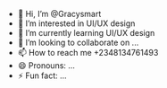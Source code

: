 - 👋 Hi, I’m @Gracysmart
- 👀 I’m interested in UI/UX design
- 🌱 I’m currently learning UI/UX design
- 💞️ I’m looking to collaborate on ...
- 📫 How to reach me +2348134761493
- 😄 Pronouns: ...
- ⚡ Fun fact: ...

<!---
Gracysmart/Gracysmart is a ✨ special ✨ repository because its `README.md` (this file) appears on your GitHub profile.
You can click the Preview link to take a look at your changes.
--->
